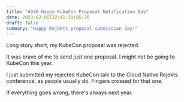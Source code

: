 ```yaml
---
title: "#240 Happy KubeCon Proposal Notification Day"
date: 2023-02-06T22:41:31+05:30
draft: false
summary: "Happy Rejekts proposal submission day!"
---
```


Long story short, my KubeCon proposal was rejected.

It was brave of me to send just one proposal. I might not be going to KubeCon this year.

I just submitted my rejected KubeCon talk to the Cloud Native Rejekts conference, as people usually do. Fingers crossed for that one.

If everything goes wrong, there's always next year.
